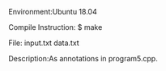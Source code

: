 Environment:Ubuntu 18.04

Compile Instruction: $ make

File: input.txt data.txt 

Description:As annotations in program5.cpp.

